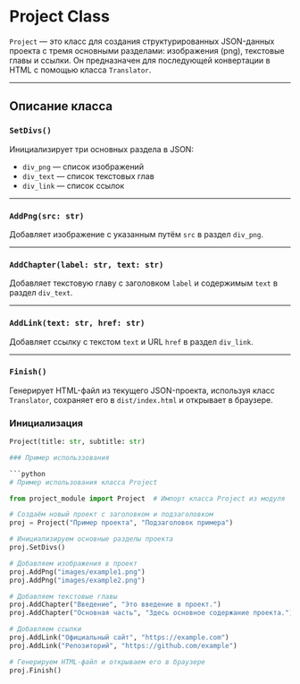 # Project Class

`Project` — это класс для создания структурированных JSON-данных проекта с тремя основными разделами: изображения (png), текстовые главы и ссылки. Он предназначен для последующей конвертации в HTML с помощью класса `Translator`.

---

## Описание класса

### `SetDivs()`

Инициализирует три основных раздела в JSON:

- `div_png` — список изображений  
- `div_text` — список текстовых глав  
- `div_link` — список ссылок

---

### `AddPng(src: str)`

Добавляет изображение с указанным путём `src` в раздел `div_png`.

---

### `AddChapter(label: str, text: str)`

Добавляет текстовую главу с заголовком `label` и содержимым `text` в раздел `div_text`.

---

### `AddLink(text: str, href: str)`

Добавляет ссылку с текстом `text` и URL `href` в раздел `div_link`.

---

### `Finish()`

Генерирует HTML-файл из текущего JSON-проекта, используя класс `Translator`, сохраняет его в `dist/index.html` и открывает в браузере.

### Инициализация

```python
Project(title: str, subtitle: str)

### Пример использзования

```python
# Пример использования класса Project

from project_module import Project  # Импорт класса Project из модуля

# Создаём новый проект с заголовком и подзаголовком
proj = Project("Пример проекта", "Подзаголовок примера")

# Инициализируем основные разделы проекта
proj.SetDivs()

# Добавляем изображения в проект
proj.AddPng("images/example1.png")
proj.AddPng("images/example2.png")

# Добавляем текстовые главы
proj.AddChapter("Введение", "Это введение в проект.")
proj.AddChapter("Основная часть", "Здесь основное содержание проекта.")

# Добавляем ссылки
proj.AddLink("Официальный сайт", "https://example.com")
proj.AddLink("Репозиторий", "https://github.com/example")

# Генерируем HTML-файл и открываем его в браузере
proj.Finish()
